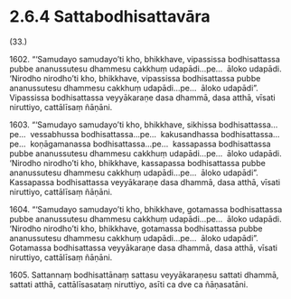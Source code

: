 

# 2.6.4 Sattabodhisattavāra




(33.)

1602\. “‘Samudayo samudayo’ti kho, bhikkhave, vipassissa bodhisattassa pubbe ananussutesu dhammesu cakkhuṃ udapādi…pe…  āloko udapādi. ‘Nirodho nirodho’ti kho, bhikkhave, vipassissa bodhisattassa pubbe ananussutesu dhammesu cakkhuṃ udapādi…pe…  āloko udapādi”. Vipassissa bodhisattassa veyyākaraṇe dasa dhammā, dasa atthā, vīsati niruttiyo, cattālīsaṃ ñāṇāni.

1603\. “‘Samudayo samudayo’ti kho, bhikkhave, sikhissa bodhisattassa…pe…  vessabhussa bodhisattassa…pe…  kakusandhassa bodhisattassa…pe…  koṇāgamanassa bodhisattassa…pe…  kassapassa bodhisattassa pubbe ananussutesu dhammesu cakkhuṃ udapādi…pe…  āloko udapādi. ‘Nirodho nirodho’ti kho, bhikkhave, kassapassa bodhisattassa pubbe ananussutesu dhammesu cakkhuṃ udapādi…pe…  āloko udapādi”. Kassapassa bodhisattassa veyyākaraṇe dasa dhammā, dasa atthā, vīsati niruttiyo, cattālīsaṃ ñāṇāni.

1604\. “‘Samudayo samudayo’ti kho, bhikkhave, gotamassa bodhisattassa pubbe ananussutesu dhammesu cakkhuṃ udapādi…pe…  āloko udapādi. ‘Nirodho nirodho’ti kho, bhikkhave, gotamassa bodhisattassa pubbe ananussutesu dhammesu cakkhuṃ udapādi…pe…  āloko udapādi”. Gotamassa bodhisattassa veyyākaraṇe dasa dhammā, dasa atthā, vīsati niruttiyo, cattālīsaṃ ñāṇāni.

1605\. Sattannaṃ bodhisattānaṃ sattasu veyyākaraṇesu sattati dhammā, sattati atthā, cattālīsasataṃ niruttiyo, asīti ca dve ca ñāṇasatāni.



